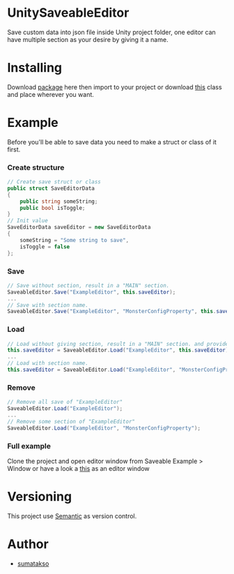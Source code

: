 # UnitySaveableEditor
Save custom data into json file inside Unity project folder, one editor can have multiple section as your desire by giving it a name.

# Installing
Download [package](https://github.com/sumatakso/UnitySaveableEditor/blob/master/SaveableEditor.unitypackage) here then import to your project or download [this](https://github.com/sumatakso/UnitySaveableEditor/blob/master/Assets/SaveableEditor/Editor/SaveableEditor.cs) class and place wherever you want.

# Example
Before you'll be able to save data you need to make a struct or class of it first.
### Create structure
```c#
// Create save struct or class
public struct SaveEditorData
{
    public string someString;
    public bool isToggle;
}
// Init value
SaveEditorData saveEditor = new SaveEditorData
{
    someString = "Some string to save",
    isToggle = false
};
```
### Save
```c#
// Save without section, result in a "MAIN" section.
SaveableEditor.Save("ExampleEditor", this.saveEditor);
...
// Save with section name.
SaveableEditor.Save("ExampleEditor", "MonsterConfigProperty", this.saveEditor);
```

### Load
```c#
// Load without giving section, result in a "MAIN" section. and provide default value if it's not there.
this.saveEditor = SaveableEditor.Load("ExampleEditor", this.saveEditor);
...
// Load with section name.
this.saveEditor = SaveableEditor.Load("ExampleEditor", "MonsterConfigProperty", this.saveEditor);
```
### Remove
```c#
// Remove all save of "ExampleEditor"
SaveableEditor.Load("ExampleEditor");
...
// Remove some section of "ExampleEditor"
SaveableEditor.Load("ExampleEditor", "MonsterConfigProperty");
```

### Full example
Clone the project and open editor window from Saveable Example > Window
or have a look a [this](https://github.com/sumatakso/UnitySaveableEditor/blob/master/Assets/SaveableEditor/Editor/TestEditorSaveWindow.cs) as an editor window

# Versioning
This project use [Semantic](https://semver.org/) as version control.

# Author
 - [sumatakso](https://github.com/sumatakso)
